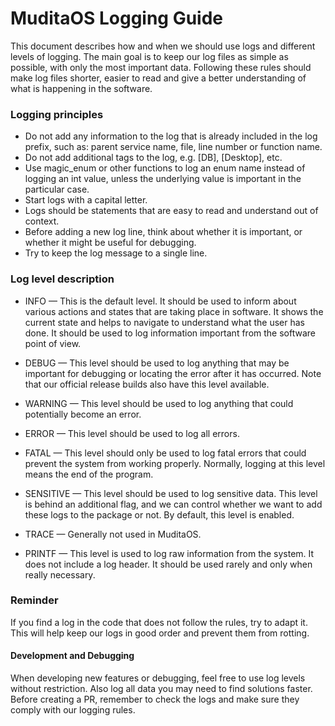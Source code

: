 MuditaOS Logging Guide
======================

This document describes how and when we should use logs and different levels of logging.
The main goal is to keep our log files as simple as possible, with only the most important data.
Following these rules should make log files shorter, easier to read and give a better understanding of what is happening
in the software.

### Logging principles

- Do not add any information to the log that is already included in the log prefix, such as: parent service name, file,
  line number or function name.
- Do not add additional tags to the log, e.g. \[DB\], \[Desktop\], etc.
- Use magic_enum or other functions to log an enum name instead of logging an int value, unless the underlying value is
  important in the particular case.
- Start logs with a capital letter.
- Logs should be statements that are easy to read and understand out of context.
- Before adding a new log line, think about whether it is important, or whether it might be useful for debugging.
- Try to keep the log message to a single line.

### Log level description

- INFO — This is the default level.
  It should be used to inform about various actions and states that are taking place in software.
  It shows the current state and helps to navigate to understand what the user has done.
  It should be used to log information important from the software point of view.

- DEBUG — This level should be used to log anything that may be important for debugging or locating the error after it
  has occurred.
  Note that our official release builds also have this level available.

- WARNING — This level should be used to log anything that could potentially become an error.

- ERROR — This level should be used to log all errors.

- FATAL — This level should only be used to log fatal errors that could prevent the system from working properly.
  Normally, logging at this level means the end of the program.

- SENSITIVE — This level should be used to log sensitive data.
  This level is behind an additional flag, and we can control whether we want to add these logs to the package or not.
  By default, this level is enabled.

- TRACE — Generally not used in MuditaOS.

- PRINTF — This level is used to log raw information from the system.
  It does not include a log header.
  It should be used rarely and only when really necessary.

### Reminder

If you find a log in the code that does not follow the rules, try to adapt it.
This will help keep our logs in good order and prevent them from rotting.

#### Development and Debugging

When developing new features or debugging, feel free to use log levels without restriction. Also log all data
you may need to find solutions faster.
Before creating a PR, remember to check the logs and make sure they comply with our logging rules. 